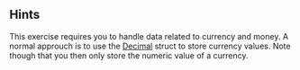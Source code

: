 ## Hints
This exercise requires you to handle data related to currency and money. A normal approuch is to use the [Decimal](https://msdn.microsoft.com/en-US/library/system.decimal.aspx) struct to store currency values. 
Note though that you then only store the numeric value of a currency. 
